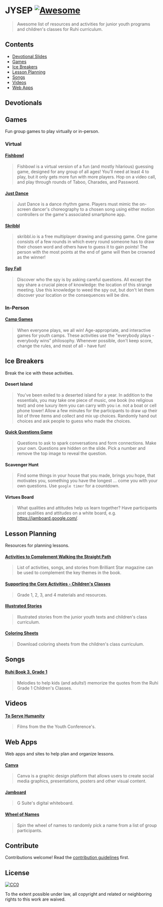 # JYSEP [![Awesome](https://awesome.re/badge.svg)](https://awesome.re)

> Awesome list of resources and activities for junior youth programs and children's classes for Ruhi curriculum.

## Contents

- [Devotional Slides](#devotionals)
- [Games](#games)
- [Ice Breakers](#ice-breakers)
- [Lesson Planning](#lesson-planning)
- [Songs](#songs)
- [Videos](#videos)
- [Web Apps](#web-apps)

## Devotionals

## Games

Fun group games to play virtually or in-person.

### Virtual

#### [Fishbowl](https://fishbowl-game.com/)

> Fishbowl is a virtual version of a fun (and mostly hilarious) guessing game, designed for any group of all ages! You'll need at least 4 to play, but it only gets more fun with more players. Hop on a video call, and play through rounds of Taboo, Charades, and Password.

#### [Just Dance](https://www.youtube.com/user/justdancegame)

> Just Dance is a dance rhythm game. Players must mimic the on-screen dancer's choreography to a chosen song using either motion controllers or the game's associated smartphone app.

#### [Skribbl](https://skribbl.io/)

> skribbl.io is a free multiplayer drawing and guessing game.
 One game consists of a few rounds in which every round someone has to 
 draw their chosen word and others have to guess it to gain points!
 The person with the most points at the end of game will then be crowned 
 as the winner!

#### [Spy Fall](https://netgames.io/games/spyfall/)

> Discover who the spy is by asking careful questions. All except the spy share a crucial piece of knowledge: the location of this strange meeting. Use this knowledge to weed the spy out, but don't let them discover your location or the consequences will be dire. 

### In-Person

#### [Camp Games](https://www.ultimatecampresource.com/camp-games/)

> When everyone plays, we all win! Age-appropriate, and interactive games for youth camps. These activities use the "everybody plays - everybody wins" philosophy. Whenever possible, don't keep score, change the rules, and most of all - have fun!

## Ice Breakers

Break the ice with these activities.

#### Desert Island

> You've been exiled to a deserted island for a year. In addition to the essentials, you may take one piece of music, one book (no religious text) and one luxury item you can carry with you i.e. not a boat or cell phone tower! Allow a few minutes for the participants to draw up their list of three items and collect and mix up choices. Randomly hand out choices and ask people to guess who made the choices.

#### [Quick Questions Game](https://docs.google.com/presentation/d/1d6suolF0jxH5533h-AxTvcRlRYlqELzpQnrxpHErhQ8/edit#slide=id.p)

> Questions to ask to spark conversations and form connections. Make your own. 
Questions are hidden on the slide. Pick a number and remove the top image to 
reveal the question.

#### Scavenger Hunt

> Find some things in your house that you made, brings you hope, that motivates you, something you have the longest ... come you with your own questions. Use `google timer` for a countdown.

#### Virtues Board

> What qualities and attitudes help us learn together? Have participants post qualities and attitudes on a white board, e.g. https://jamboard.google.com/.

## Lesson Planning

Resources for planning lessons.

#### [Activities to Complement Walking the Straight Path](https://brilliantstarmagazine.org/parents-teachers/teaching-tools-techniques/teachers-ideas-exchange/brilliant-star-for-junior-youth-groups-walking-the-straight-path)

>  List of activities, songs, and stories from Brilliant Star magazine can be used to complement the key themes in the book.

#### [Supporting the Core Activities - Children's Classes](http://www.supportingthecoreactivities.org/childrens-classes/)

> Grade 1, 2, 3, and 4 materials and resources. 

#### [Illustrated Stories](https://ruhichildrenstories.wordpress.com/)

> Illustrated stories from the junior youth texts and children's class curriculum.

#### [Coloring Sheets](https://www.ruhi.org/en/coloring-sheets/)

> Download coloring sheets from the children's class curriculum.

## Songs

#### [Ruhi Book 3, Grade 1](https://soundcloud.com/devongundry/sets/the-tui-tracks-ruhi-book-3)

> Melodies to help kids (and adults!) memorize the quotes from the Ruhi Grade 1 Children's Classes.

## Videos

#### [To Serve Humanity](http://news.bahai.org/community-news/toserve/)

> Films from the the Youth Conference's.

## Web Apps

Web apps and sites to help plan and organize lessons.

#### [Canva](https://www.canva.com/)

> Canva is a graphic design platform that allows users to create social media graphics, presentations, posters and other visual content.

#### [Jamboard](https://jamboard.google.com/)

> G Suite's digital whiteboard.

#### [Wheel of Names](https://wheelofnames.com/)

> Spin the wheel of names to randomly pick a name from a list of group participants.

## Contribute

Contributions welcome! Read the [contribution guidelines](contributing.md) first.

## License

[![CC0](https://mirrors.creativecommons.org/presskit/buttons/88x31/svg/cc-zero.svg)](https://creativecommons.org/publicdomain/zero/1.0)

To the extent possible under law, all copyright and related or neighboring rights to this work are waived.

